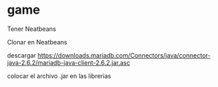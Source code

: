 # game


Tener Neatbeans

Clonar en Neatbeans

descargar https://downloads.mariadb.com/Connectors/java/connector-java-2.6.2/mariadb-java-client-2.6.2.jar.asc

colocar el archivo .jar en las librerias

 

